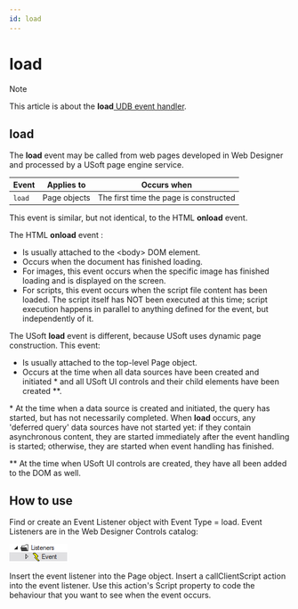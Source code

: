 ```yaml
---
id: load
---
```


# load



> [!NOTE]
> This article is about the **load**[ UDB event handler](/docs/Web%20and%20app%20UIs/UDB%20Events).

## **load**

The **load** event may be called from web pages developed in Web Designer and processed by a USoft page engine service.

|**Event**|**Applies to**|**Occurs when**|
|--------|--------|--------|
|`load`  |Page objects|The first time the page is constructed|



This event is similar, but not identical, to the HTML **onload** event.

The HTML **onload** event :

- Is usually attached to the \<body> DOM element.
- Occurs when the document has finished loading.
- For images, this event occurs when the specific image has finished loading and is displayed on the screen.
- For scripts, this event occurs when the script file content has been loaded. The script itself has NOT been executed at this time; script execution happens in parallel to anything defined for the event, but independently of it.

The USoft **load** event is different, because USoft uses dynamic page construction. This event:

- Is usually attached to the top-level Page object.
- Occurs at the time when all data sources have been created and initiated * and all USoft UI controls and their child elements have been created **.

* At the time when a data source is created and initiated, the query has started, but has not necessarily completed. When **load** occurs, any 'deferred query' data sources have not started yet: if they contain asynchronous content, they are started immediately after the event handling is started; otherwise, they are started when event handling has finished.

** At the time when USoft UI controls are created, they have all been added to the DOM as well.

## How to use

Find or create an Event Listener object with Event Type = load. Event Listeners are in the Web Designer Controls catalog:

![](./assets/ff8672be-ff07-426e-ba7e-0ecf37444b63.png)

Insert the event listener into the Page object. Insert a callClientScript action into the event listener. Use this action's Script property to code the behaviour that you want to see when the event occurs.